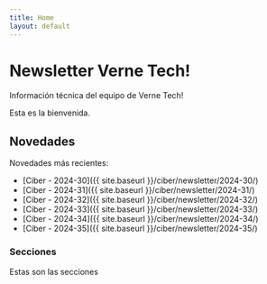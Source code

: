 ```yaml
---
title: Home
layout: default
---
```


# Newsletter Verne Tech!

Información técnica del equipo de Verne Tech!

Esta es la bienvenida.

## Novedades

Novedades más recientes:

- [Ciber - 2024-30]({{ site.baseurl }}/ciber/newsletter/2024-30/)
- [Ciber - 2024-31]({{ site.baseurl }}/ciber/newsletter/2024-31/)
- [Ciber - 2024-32]({{ site.baseurl }}/ciber/newsletter/2024-32/)
- [Ciber - 2024-33]({{ site.baseurl }}/ciber/newsletter/2024-33/)
- [Ciber - 2024-34]({{ site.baseurl }}/ciber/newsletter/2024-34/)
- [Ciber - 2024-35]({{ site.baseurl }}/ciber/newsletter/2024-35/)

### Secciones
Estas son las secciones

